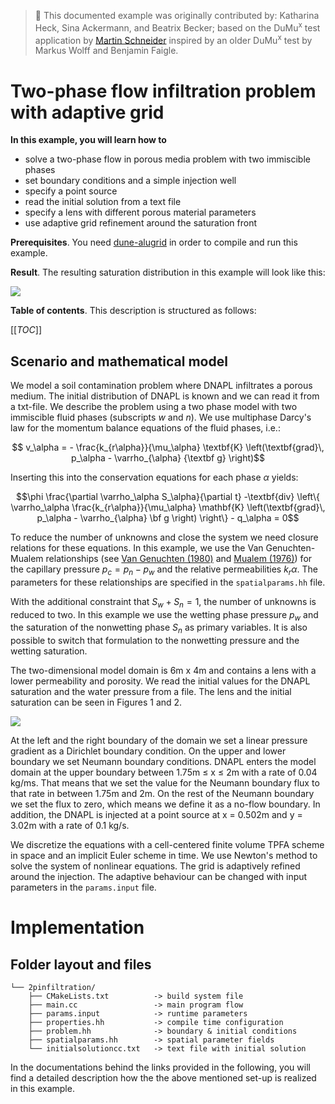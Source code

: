 > :footprints: This documented example was originally contributed by: Katharina Heck, Sina Ackermann, and Beatrix Becker; based on the DuMu<sup>x</sup> test application by [Martin Schneider](https://www.iws.uni-stuttgart.de/en/institute/team/Schneider/) inspired by an older DuMu<sup>x</sup> test by Markus Wolff and Benjamin Faigle.

# Two-phase flow infiltration problem with adaptive grid

__In this example, you will learn how to__

* solve a two-phase flow in porous media problem with two immiscible phases
* set boundary conditions and a simple injection well
* specify a point source
* read the initial solution from a text file
* specify a lens with different porous material parameters
* use adaptive grid refinement around the saturation front


__Prerequisites__. You need [dune-alugrid](https://gitlab.dune-project.org/extensions/dune-alugrid) in order to compile and run this example.

__Result__. The resulting saturation distribution in this example will look like this:

![](./img/test_2p_pointsource_adaptive.png)

__Table of contents__. This description is structured as follows:

[[_TOC_]]

## Scenario and mathematical model

We model a soil contamination problem where DNAPL infiltrates a porous medium. The initial distribution of DNAPL is known and we can read it from a txt-file.
We describe the problem using a two phase model with two immiscible fluid phases (subscripts $`w`$ and $`n`$). We use multiphase Darcy's law for the momentum balance equations of the fluid phases, i.e.:

```math
 v_\alpha = - \frac{k_{r\alpha}}{\mu_\alpha} \textbf{K}
 \left(\textbf{grad}\, p_\alpha - \varrho_{\alpha} {\textbf g} \right)
```

Inserting this into the conservation equations for each phase $`\alpha`$ yields:

```math
\phi \frac{\partial \varrho_\alpha S_\alpha}{\partial t}
 -\textbf{div} \left\{ \varrho_\alpha \frac{k_{r\alpha}}{\mu_\alpha} \mathbf{K} \left(\textbf{grad}\, p_\alpha - \varrho_{\alpha} \bf g \right)
 \right\} - q_\alpha = 0
```

To reduce the number of unknowns and close the system we need closure relations for these equations. In this example, we use the
Van Genuchten-Mualem relationships (see
[Van Genuchten (1980)](https://doi.org/10.2136/sssaj1980.03615995004400050002x)
and
[Mualem (1976)](https://doi.org/10.1029/WR012i003p00513))
for the capillary pressure $`p_c = p_n - p_w`$ and the relative permeabilities $`k_r\alpha`$.
The parameters for these relationships are specified in the `spatialparams.hh` file.

With the additional constraint that $`S_w + S_n = 1`$, the number of unknowns is reduced to two.
In this example we use the wetting phase pressure $`p_w`$ and the saturation of the nonwetting phase $`S_n`$ as primary variables. It is also possible to switch that formulation to the nonwetting pressure and the wetting saturation.

The two-dimensional model domain is 6m x 4m and contains a lens with a lower permeability and porosity. We read the initial values for the DNAPL saturation and the water pressure from a file.
The lens and the initial saturation can be seen in Figures 1 and 2.

![](./img/test_2p_pointsource_lens.png)

At the left and the right boundary of the domain we set a linear pressure gradient as a Dirichlet boundary condition. On the upper and lower boundary we set Neumann boundary conditions.
DNAPL enters the model domain at the upper boundary between 1.75m ≤ x ≤ 2m with a rate of 0.04 kg/ms. That means that we set the value for the Neumann boundary flux to that rate in between 1.75m and 2m. On the rest of the Neumann boundary we set the flux to zero, which means we define it as a no-flow boundary.
In addition, the DNAPL is injected at a point source at x = 0.502m and y = 3.02m with a rate of 0.1 kg/s.

We discretize the equations with a cell-centered finite volume TPFA scheme in space and an implicit Euler scheme in time. We use Newton's method to solve the system of nonlinear equations.
The grid is adaptively refined around the injection. The adaptive behaviour can be changed with input parameters in the `params.input` file.

# Implementation

## Folder layout and files

```
└── 2pinfiltration/
    ├── CMakeLists.txt          -> build system file
    ├── main.cc                 -> main program flow
    ├── params.input            -> runtime parameters
    ├── properties.hh           -> compile time configuration
    ├── problem.hh              -> boundary & initial conditions
    ├── spatialparams.hh        -> spatial parameter fields
    └── initialsolutioncc.txt   -> text file with initial solution
```
In the documentations behind the links provided in the following, you will find a detailed description how the the above mentioned set-up is realized in this example.
